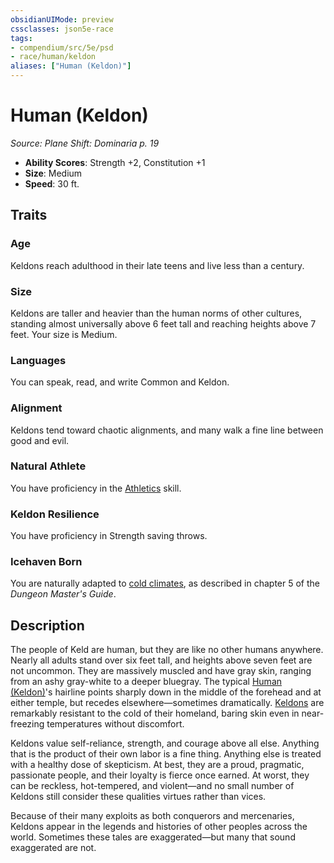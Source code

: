 ```yaml
---
obsidianUIMode: preview
cssclasses: json5e-race
tags:
- compendium/src/5e/psd
- race/human/keldon
aliases: ["Human (Keldon)"]
---
```

# Human (Keldon)
*Source: Plane Shift: Dominaria p. 19*  

- **Ability Scores**: Strength +2, Constitution +1
- **Size**: Medium
- **Speed**: 30 ft.

## Traits

### Age

Keldons reach adulthood in their late teens and live less than a century.

### Size

Keldons are taller and heavier than the human norms of other cultures, standing almost universally above 6 feet tall and reaching heights above 7 feet. Your size is Medium.

### Languages

You can speak, read, and write Common and Keldon.

### Alignment

Keldons tend toward chaotic alignments, and many walk a fine line between good and evil.

### Natural Athlete

You have proficiency in the [Athletics](/Systems/5e/rules/skills.md#Athletics) skill.

### Keldon Resilience

You have proficiency in Strength saving throws.

### Icehaven Born

You are naturally adapted to [cold climates](/Systems/5e/traps-hazards/extreme-cold.md), as described in chapter 5 of the *Dungeon Master's Guide*.

## Description

The people of Keld are human, but they are like no other humans anywhere. Nearly all adults stand over six feet tall, and heights above seven feet are not uncommon. They are massively muscled and have gray skin, ranging from an ashy gray-white to a deeper bluegray. The typical [Human (Keldon)](/Systems/5e/races/human-keldon-psd.md)'s hairline points sharply down in the middle of the forehead and at either temple, but recedes elsewhere—sometimes dramatically. [Keldons](/Systems/5e/races/human-keldon-psd.md) are remarkably resistant to the cold of their homeland, baring skin even in near-freezing temperatures without discomfort.

Keldons value self-reliance, strength, and courage above all else. Anything that is the product of their own labor is a fine thing. Anything else is treated with a healthy dose of skepticism. At best, they are a proud, pragmatic, passionate people, and their loyalty is fierce once earned. At worst, they can be reckless, hot-tempered, and violent—and no small number of Keldons still consider these qualities virtues rather than vices.

Because of their many exploits as both conquerors and mercenaries, Keldons appear in the legends and histories of other peoples across the world. Sometimes these tales are exaggerated—but many that sound exaggerated are not.